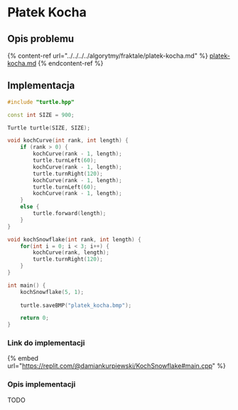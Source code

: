 # Płatek Kocha

## Opis problemu

{% content-ref url="../../../../algorytmy/fraktale/platek-kocha.md" %}
[platek-kocha.md](../../../../algorytmy/fraktale/platek-kocha.md)
{% endcontent-ref %}

## Implementacja 

```cpp
#include "turtle.hpp"

const int SIZE = 900;

Turtle turtle(SIZE, SIZE);

void kochCurve(int rank, int length) {
    if (rank > 0) {
        kochCurve(rank - 1, length);
        turtle.turnLeft(60);
        kochCurve(rank - 1, length);
        turtle.turnRight(120);
        kochCurve(rank - 1, length);
        turtle.turnLeft(60);
        kochCurve(rank - 1, length);
    }
    else {
        turtle.forward(length);
    }
}

void kochSnowflake(int rank, int length) {
    for(int i = 0; i < 3; i++) {
        kochCurve(rank, length);
        turtle.turnRight(120);
    }
}

int main() {
    kochSnowflake(5, 1);
    
    turtle.saveBMP("platek_kocha.bmp");

    return 0;
} 
```

### Link do implementacji

{% embed url="https://replit.com/@damiankurpiewski/KochSnowflake#main.cpp" %}

### Opis implementacji

TODO
